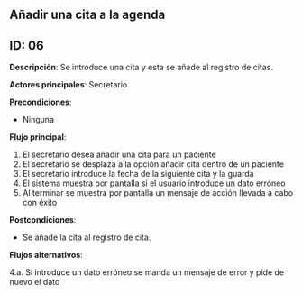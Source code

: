 ## Añadir una cita a la agenda

**ID**: 06         
----------------------------------------------------------------------------------------------------------------------
**Descripción**: Se introduce una cita y esta se añade al registro de citas.

**Actores principales**: Secretario

**Precondiciones**:
* Ninguna

**Flujo principal**:
1. El secretario desea añadir una cita para un paciente
2. El secretario se desplaza a la opción añadir cita dentro de un paciente
3. El secretario introduce la fecha de la siguiente cita y la guarda
4. El sistema muestra por pantalla si el usuario introduce un dato erróneo
5. Al terminar se muestra por pantalla un mensaje de acción llevada a cabo con éxito

**Postcondiciones**:

* Se añade la cita al registro de cita.

**Flujos alternativos**:

4.a. Si introduce un dato erróneo se manda un mensaje de error y pide de nuevo el dato
